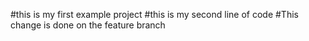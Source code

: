 #this is my first example project
#this is my second line of code
#This change is done on the feature branch 